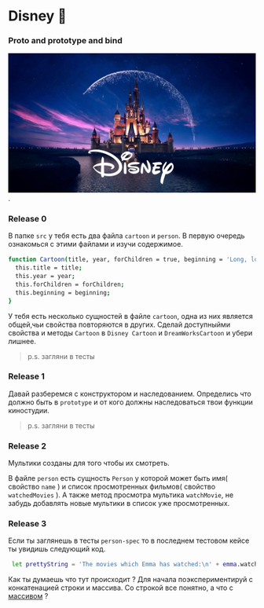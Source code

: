 # Disney 🧚
### Proto and prototype and bind
  ![screenshot](readme-assets/349186.jpg).

### Release 0

В папке `src` у тебя есть два файла `cartoon` и `person`. В первую очередь ознакомься с этими файлами и изучи содержимое. 
```sh
function Cartoon(title, year, forChildren = true, beginning = 'Long, long ago...') {
  this.title = title;
  this.year = year;
  this.forChildren = forChildren;
  this.beginning = beginning;
}
```
У тебя есть несколько сущностей в файле `cartoon`, одна из них является общей,чьи свойства повторяются в других.
Сделай доступныйми свойства и методы `Сartoon`  в `Disney Cartoon`  и  `DreamWorksCartoon` и убери лишнее.

> p.s. загляни в тесты

### Release 1

Давай разберемся с конструктором и наследованием. 
Определись что должно быть в `prototype` и от кого должны наследоваться твои функции киностудии.

> p.s. загляни в тесты

### Release 2

Мультики созданы для того чтобы их смотреть.

В файле `person` есть сущность `Person` у которой может быть имя( свойство `name` ) и список просмотренных фильмов( свойство `watchedMovies` ). А также метод просмотра мультика `watchMovie`, не забудь добавлять новые мультики в список уже просмотренных.

### Release 3
Если ты заглянешь в тесты `person-spec` то в последнем тестовом кейсе ты увидишь следующий код.

```sh
 let prettyString = 'The movies which Emma has watched:\n' + emma.watchedMovies;
```
Как ты думаешь что тут происходит ? 
Для начала поэкспериментируй с конкатенацией строки и массива. Со строкой все понятно, а что с [массивом](https://developer.mozilla.org/ru/docs/Web/JavaScript/Reference/Global_Objects/Array/toString) ? 

